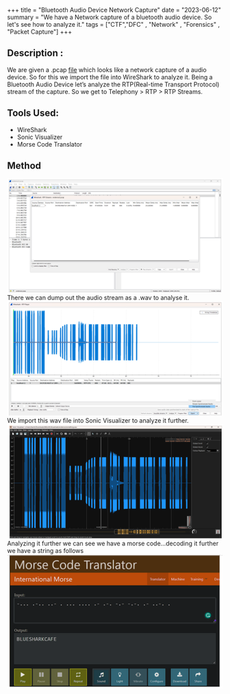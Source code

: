 +++
title = "Bluetooth Audio Device Network Capture"
date = "2023-06-12"
summary = "We have a Network capture of a bluetooth audio device. So let's see how to analyze it." 
tags = ["CTF","DFC" , "Network" , "Forensics" , "Packet Capture"]
+++

## Description : 

We are given a .pcap [file](https://github.com/blueee04/DFC-writeups/raw/main/evidence2/evidence2.pcap) which looks like a network capture of a audio device. So for this we import the file into WireShark to analyze it. Being a Bluetooth Audio Device let’s analyze the RTP(Real-time Transport Protocol) stream of the capture. So we get to Telephony > RTP > RTP Streams.

## Tools Used:
* WireShark
* Sonic Visualizer
* Morse Code Translator

## Method
![](https://raw.githubusercontent.com/blueee04/blog/main/content/images/2023-06-13-Bluetooth-Audio-Network-Capture/Screenshot%20from%202024-02-17%2002-16-00.png)
There we can dump out the audio stream as a .wav to analyse it.
![](https://raw.githubusercontent.com/blueee04/blog/main/content/images/2023-06-13-Bluetooth-Audio-Network-Capture/Screenshot%20from%202024-02-17%2002-16-07.png)
We import this wav file into Sonic Visualizer to analyze it further.
![](https://raw.githubusercontent.com/blueee04/blog/main/content/images/2023-06-13-Bluetooth-Audio-Network-Capture/Screenshot%20from%202024-02-17%2002-16-13.png)
Analyzing it further we can see we have a morse code…decoding it further we have a string as follows
![](https://raw.githubusercontent.com/blueee04/blog/main/content/images/2023-06-13-Bluetooth-Audio-Network-Capture/Screenshot%20from%202024-02-17%2002-16-21.png)